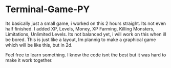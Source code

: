 # Terminal-Game-PY

Its basically just a small game, i worked on this 2 hours straight. Its not even half finished. I added XP, Levels, Money, XP Farming, Killing Monsters, Limitations,
Unlimited Levels. Its not balanced yet, i will work on this when ill be bored. This is just like a layout, Im plannig to make a graphical game which will be like
this, but in 2d.

Feel free to learn something. I know the code isnt the best but it was hard to make it work together.
